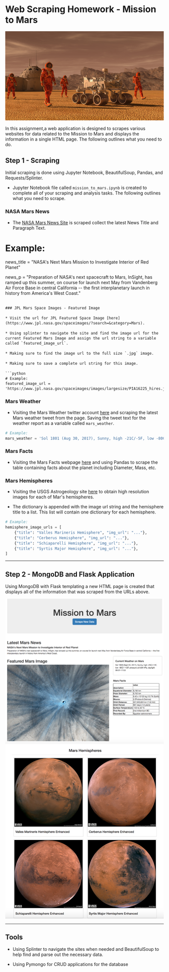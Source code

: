 # Web Scraping Homework - Mission to Mars

![mission_to_mars](Images/mission_to_mars.png)

In this assignment,a web application is designed to scrapes various websites for data related to the Mission to Mars and displays the information in a single HTML page. The following outlines what you need to do.
## Step 1 - Scraping

Initial scraping is done using Jupyter Notebook, BeautifulSoup, Pandas, and Requests/Splinter.

* Jupyter Notebook file called `mission_to_mars.ipynb` is created to complete all of your scraping and analysis tasks. The following outlines what you need to scrape.

### NASA Mars News

* The [NASA Mars News Site](https://mars.nasa.gov/news/) is scraped collect the latest News Title and Paragraph Text. 
# Example:
news_title = "NASA's Next Mars Mission to Investigate Interior of Red Planet"

news_p = "Preparation of NASA's next spacecraft to Mars, InSight, has ramped up this summer, on course for launch next May from Vandenberg Air Force Base in central California -- the first interplanetary launch in history from America's West Coast."
```

### JPL Mars Space Images - Featured Image

* Visit the url for JPL Featured Space Image [here](https://www.jpl.nasa.gov/spaceimages/?search=&category=Mars).

* Using splinter to navigate the site and find the image url for the current Featured Mars Image and assign the url string to a variable called `featured_image_url`.

* Making sure to find the image url to the full size `.jpg` image.

* Making sure to save a complete url string for this image.

```python
# Example:
featured_image_url = 'https://www.jpl.nasa.gov/spaceimages/images/largesize/PIA16225_hires.jpg'
```

### Mars Weather

* Visiting the Mars Weather twitter account [here](https://twitter.com/marswxreport?lang=en) and scraping the latest Mars weather tweet from the page. Saving the tweet text for the weather report as a variable called `mars_weather`.

```python
# Example:
mars_weather = 'Sol 1801 (Aug 30, 2017), Sunny, high -21C/-5F, low -80C/-112F, pressure at 8.82 hPa, daylight 06:09-17:55'
```

### Mars Facts

* Visiting the Mars Facts webpage [here](https://space-facts.com/mars/) and using Pandas to scrape the table containing facts about the planet including Diameter, Mass, etc.


### Mars Hemispheres

* Visiting the USGS Astrogeology site [here](https://astrogeology.usgs.gov/search/results?q=hemisphere+enhanced&k1=target&v1=Mars) to obtain high resolution images for each of Mar's hemispheres.


* The dictionary  is appended with the image url string and the hemisphere title to a list. This list will contain one dictionary for each hemisphere.

```python
# Example:
hemisphere_image_urls = [
    {"title": "Valles Marineris Hemisphere", "img_url": "..."},
    {"title": "Cerberus Hemisphere", "img_url": "..."},
    {"title": "Schiaparelli Hemisphere", "img_url": "..."},
    {"title": "Syrtis Major Hemisphere", "img_url": "..."},
]
```

- - -

## Step 2 - MongoDB and Flask Application

Using MongoDB with Flask templating a new HTML page is created that displays all of the information that was scraped from the URLs above.


![final_app_part1.png](Images/final_app_part1.png)
![final_app_part2.png](Images/final_app_part2.png)

- - -

## Tools

* Using Splinter to navigate the sites when needed and BeautifulSoup to help find and parse out the necessary data.

* Using Pymongo for CRUD applications for the database